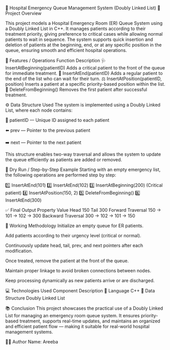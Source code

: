 🏥 Hospital Emergency Queue Management System (Doubly Linked List)
📘 Project Overview

This project models a Hospital Emergency Room (ER) Queue System using a Doubly Linked List in C++.
It manages patients according to their treatment priority, giving preference to critical cases while allowing normal patients to wait in sequence.
The system supports quick insertion and deletion of patients at the beginning, end, or at any specific position in the queue, ensuring smooth and efficient hospital operations.

🎯 Features / Operations
Function	Description
🩺 InsertAtBeginning(patientID)	Adds a critical patient to the front of the queue for immediate treatment.
🚶 InsertAtEnd(patientID)	Adds a regular patient to the end of the list who can wait for their turn.
⚖️ InsertAtPosition(patientID, position)	Inserts a patient at a specific priority-based position within the list.
🏁 DeleteFromBeginning()	Removes the first patient after successful treatment.

⚙️ Data Structure Used
The system is implemented using a Doubly Linked List, where each node contains:

🔢 patientID — Unique ID assigned to each patient

⬅️ prev — Pointer to the previous patient

➡️ next — Pointer to the next patient

This structure enables two-way traversal and allows the system to update the queue efficiently as patients are added or removed.

🧩 Dry Run / Step-by-Step Example
Starting with an empty emergency list, the following operations are performed step by step:

1️⃣ InsertAtEnd(101)
2️⃣ InsertAtEnd(102)
3️⃣ InsertAtBeginning(200) (Critical patient)
4️⃣ InsertAtPosition(150, 2)
5️⃣ DeleteFromBeginning()
6️⃣ InsertAtEnd(300)

✅ Final Output
Property	Value
Head	150
Tail	300
Forward Traversal	150 → 101 → 102 → 300
Backward Traversal	300 → 102 → 101 → 150

🧠 Working Methodology
Initialize an empty queue for ER patients.

Add patients according to their urgency level (critical or normal).

Continuously update head, tail, prev, and next pointers after each modification.

Once treated, remove the patient at the front of the queue.

Maintain proper linkage to avoid broken connections between nodes.

Keep processing dynamically as new patients arrive or are discharged.

💻 Technologies Used
Component	Description
💬 Language	C++
🧱 Data Structure	Doubly Linked List

📚 Conclusion
This project showcases the practical use of a Doubly Linked List for managing an emergency room queue system.
It ensures priority-based treatment, supports real-time updates, and maintains an organized and efficient patient flow — making it suitable for real-world hospital management systems.

👩‍💻 Author
Name: Areeba
